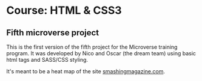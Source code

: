 # Course: HTML & CSS3
## Fifth microverse project

This is the first version of the fifth project for the Microverse training program.
It was developed by Nico and Oscar (the dream team) using basic html tags and SASS/CSS styling.

It's meant to be a heat map of the site [smashingmagazine.com](https://www.smashingmagazine.com/).
